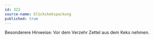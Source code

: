 ```yaml
---
id: 322
source-name: Glückskekspackung
published: true
---
```

Besonderere Hinweise: Vor dem Verzehr Zettel aus dem Keks nehmen.
